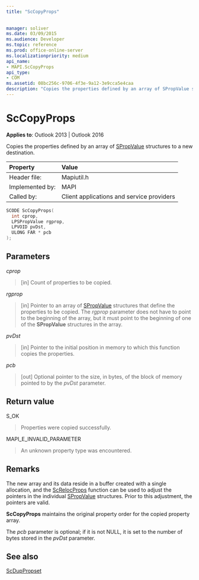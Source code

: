 ```yaml
---
title: "ScCopyProps"
 
 
manager: soliver
ms.date: 03/09/2015
ms.audience: Developer
ms.topic: reference
ms.prod: office-online-server
ms.localizationpriority: medium
api_name:
- MAPI.ScCopyProps
api_type:
- COM
ms.assetid: 08bc256c-9706-4f3e-9a12-3e9cca5e4caa
description: "Copies the properties defined by an array of SPropValue structures to a new destination."
---
```


# ScCopyProps

  
  
**Applies to**: Outlook 2013 | Outlook 2016 
  
Copies the properties defined by an array of [SPropValue](spropvalue.md) structures to a new destination. 
  
|Property |Value |
|:-----|:-----|
|Header file:  <br/> |Mapiutil.h  <br/> |
|Implemented by:  <br/> |MAPI  <br/> |
|Called by:  <br/> |Client applications and service providers  <br/> |
   
```cpp
SCODE ScCopyProps(
  int cprop,
  LPSPropValue rgprop,
  LPVOID pvDst,
  ULONG FAR * pcb
);
```

## Parameters

 _cprop_
  
> [in] Count of properties to be copied. 
    
 _rgprop_
  
> [in] Pointer to an array of [SPropValue](spropvalue.md) structures that define the properties to be copied. The  _rgprop_ parameter does not have to point to the beginning of the array, but it must point to the beginning of one of the **SPropValue** structures in the array. 
    
 _pvDst_
  
> [in] Pointer to the initial position in memory to which this function copies the properties. 
    
 _pcb_
  
> [out] Optional pointer to the size, in bytes, of the block of memory pointed to by the  _pvDst_ parameter. 
    
## Return value

S_OK
  
> Properties were copied successfully.
    
MAPI_E_INVALID_PARAMETER
  
> An unknown property type was encountered.
    
## Remarks

The new array and its data reside in a buffer created with a single allocation, and the [ScRelocProps](screlocprops.md) function can be used to adjust the pointers in the individual [SPropValue](spropvalue.md) structures. Prior to this adjustment, the pointers are valid. 
  
 **ScCopyProps** maintains the original property order for the copied property array. 
  
The  _pcb_ parameter is optional; if it is not NULL, it is set to the number of bytes stored in the _pvDst_ parameter. 
  
## See also



[ScDupPropset](scduppropset.md)

